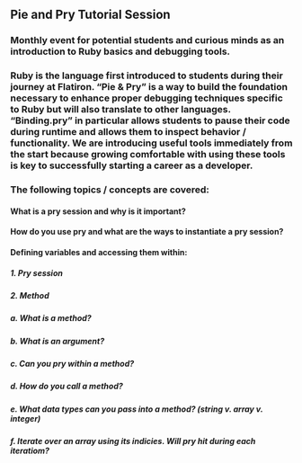 ## Pie and Pry Tutorial Session

### Monthly event for potential students and curious minds as an introduction to Ruby basics and debugging tools.

### Ruby is the language first introduced to students during their journey at Flatiron. “Pie & Pry” is a way to build the foundation necessary to enhance proper debugging techniques specific to Ruby but will also translate to other languages. “Binding.pry” in particular allows students to pause their code during runtime and allows them to inspect behavior / functionality. We are introducing useful tools immediately from the start because growing comfortable with using these tools is key to successfully starting a career as a developer. 

### The following topics / concepts are covered:

#### What is a pry session and why is it important?
#### How do you use pry and what are the ways to instantiate a pry session?

#### Defining variables and accessing them within: 
##### 1. Pry session
##### 2. Method
#####      a. What is a method? 
#####      b. What is an argument? 
#####      c. Can you pry within a method? 
#####      d. How do you call a method? 
#####      e. What data types can you pass into a method? (string v. array v. integer) 
#####      f. Iterate over an array using its indicies. Will pry hit during each iteratiom?